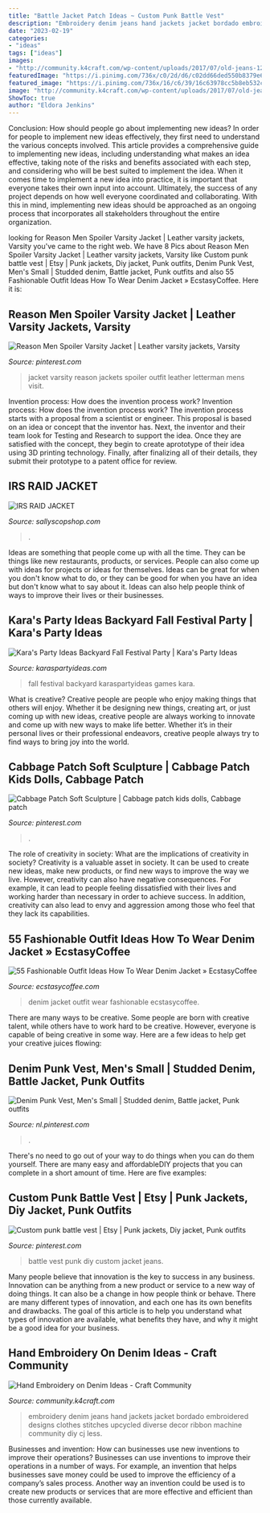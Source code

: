 ```yaml
---
title: "Battle Jacket Patch Ideas ~ Custom Punk Battle Vest"
description: "Embroidery denim jeans hand jackets jacket bordado embroidered designs clothes stitches upcycled diverse decor ribbon machine community diy cj less"
date: "2023-02-19"
categories:
- "ideas"
tags: ["ideas"]
images:
- "http://community.k4craft.com/wp-content/uploads/2017/07/old-jeans-12.jpg"
featuredImage: "https://i.pinimg.com/736x/c0/2d/d6/c02dd66ded550b8379e696d96f07c748.jpg"
featured_image: "https://i.pinimg.com/736x/16/c6/39/16c63978cc5b8eb532c13d17860a2d2a.jpg"
image: "http://community.k4craft.com/wp-content/uploads/2017/07/old-jeans-12.jpg"
ShowToc: true
author: "Eldora Jenkins"
---
```



Conclusion: How should people go about implementing new ideas?
In order for people to implement new ideas effectively, they first need to understand the various concepts involved. This article provides a comprehensive guide to implementing new ideas, including understanding what makes an idea effective, taking note of the risks and benefits associated with each step, and considering who will be best suited to implement the idea.
When it comes time to implement a new idea into practice, it is important that everyone takes their own input into account. Ultimately, the success of any project depends on how well everyone coordinated and collaborating. With this in mind, implementing new ideas should be approached as an ongoing process that incorporates all stakeholders throughout the entire organization.

	

		
looking for Reason Men Spoiler Varsity Jacket | Leather varsity jackets, Varsity you've came to the right web. We have 8 Pics about Reason Men Spoiler Varsity Jacket | Leather varsity jackets, Varsity like Custom punk battle vest | Etsy | Punk jackets, Diy jacket, Punk outfits, Denim Punk Vest, Men&#039;s Small | Studded denim, Battle jacket, Punk outfits and also 55 Fashionable Outfit Ideas How To Wear Denim Jacket » EcstasyCoffee. Here it is:
		
    
## Reason Men Spoiler Varsity Jacket | Leather Varsity Jackets, Varsity

<img loading=lazy src="https://i.pinimg.com/736x/7d/6c/55/7d6c558457e97b454dfc54785e233dbc.jpg" onerror="this.onerror=null;this.src='https://tse2.mm.bing.net/th?id=OIP.CcBCpK4sgvsQ4r7r72cmUQHaKz&amp;pid=15.1';" alt="Reason Men Spoiler Varsity Jacket | Leather varsity jackets, Varsity">

_Source: pinterest.com_

>jacket varsity reason jackets spoiler outfit leather letterman mens visit. 

	

Invention process: How does the invention process work?
Invention process: How does the invention process work?
The invention process starts with a proposal from a scientist or engineer. This proposal is based on an idea or concept that the inventor has. Next, the inventor and their team look for Testing and Research to support the idea. Once they are satisfied with the concept, they begin to create aprototype of their idea using 3D printing technology. Finally, after finalizing all of their details, they submit their prototype to a patent office for review.

    
## IRS RAID JACKET

<img loading=lazy src="https://sallyscopshop.com/image/cache/catalog/IRS/IRSRJ-351x470.jpg" onerror="this.onerror=null;this.src='https://tse1.mm.bing.net/th?id=OIP.-ru41pyiFg485GV64RzNjgAAAA&amp;pid=15.1';" alt="IRS RAID JACKET">

_Source: sallyscopshop.com_

>. 

	

Ideas are something that people come up with all the time. They can be things like new restaurants, products, or services. People can also come up with ideas for projects or ideas for themselves. Ideas can be great for when you don't know what to do, or they can be good for when you have an idea but don't know what to say about it. Ideas can also help people think of ways to improve their lives or their businesses.

    
## Kara&#039;s Party Ideas Backyard Fall Festival Party | Kara&#039;s Party Ideas

<img loading=lazy src="https://karaspartyideas.com/wp-content/uploads/2020/11/Backyard-Fall-Festival-Party-via-Karas-Party-Ideas-KarasPartyIdeas.com6_.jpeg" onerror="this.onerror=null;this.src='https://tse1.mm.bing.net/th?id=OIP.UTKNKrvZKf46QJU9O0T9BwHaLH&amp;pid=15.1';" alt="Kara&#039;s Party Ideas Backyard Fall Festival Party | Kara&#039;s Party Ideas">

_Source: karaspartyideas.com_

>fall festival backyard karaspartyideas games kara. 

	

What is creative?
Creative people are people who enjoy making things that others will enjoy. Whether it be designing new things, creating art, or just coming up with new ideas, creative people are always working to innovate and come up with new ways to make life better. Whether it’s in their personal lives or their professional endeavors, creative people always try to find ways to bring joy into the world.

    
## Cabbage Patch Soft Sculpture | Cabbage Patch Kids Dolls, Cabbage Patch

<img loading=lazy src="https://i.pinimg.com/736x/16/c6/39/16c63978cc5b8eb532c13d17860a2d2a.jpg" onerror="this.onerror=null;this.src='https://tse1.mm.bing.net/th?id=OIP.5ONy-2-plE_wqoJbifqozgHaJv&amp;pid=15.1';" alt="Cabbage Patch Soft Sculpture | Cabbage patch kids dolls, Cabbage patch">

_Source: pinterest.com_

>. 

	

The role of creativity in society: What are the implications of creativity in society?
Creativity is a valuable asset in society. It can be used to create new ideas, make new products, or find new ways to improve the way we live. However, creativity can also have negative consequences. For example, it can lead to people feeling dissatisfied with their lives and working harder than necessary in order to achieve success. In addition, creativity can also lead to envy and aggression among those who feel that they lack its capabilities.

    
## 55 Fashionable Outfit Ideas How To Wear Denim Jacket » EcstasyCoffee

<img loading=lazy src="https://i1.wp.com/www.ecstasycoffee.com/wp-content/uploads/2016/10/Denim-Jacket-17.jpg" onerror="this.onerror=null;this.src='https://tse4.mm.bing.net/th?id=OIP.5RwXPwbJaGtTgyArkh0EVAHaLG&amp;pid=15.1';" alt="55 Fashionable Outfit Ideas How To Wear Denim Jacket » EcstasyCoffee">

_Source: ecstasycoffee.com_

>denim jacket outfit wear fashionable ecstasycoffee. 

	

There are many ways to be creative. Some people are born with creative talent, while others have to work hard to be creative. However, everyone is capable of being creative in some way. Here are a few ideas to help get your creative juices flowing:

    
## Denim Punk Vest, Men&#039;s Small | Studded Denim, Battle Jacket, Punk Outfits

<img loading=lazy src="https://i.pinimg.com/736x/c0/2d/d6/c02dd66ded550b8379e696d96f07c748.jpg" onerror="this.onerror=null;this.src='https://tse3.mm.bing.net/th?id=OIP.hYNV3IVD59v7xJPcTN1KhAHaJj&amp;pid=15.1';" alt="Denim Punk Vest, Men&#039;s Small | Studded denim, Battle jacket, Punk outfits">

_Source: nl.pinterest.com_

>. 

	

There's no need to go out of your way to do things when you can do them yourself. There are many easy and affordableDIY projects that you can complete in a short amount of time. Here are five examples: 

    
## Custom Punk Battle Vest | Etsy | Punk Jackets, Diy Jacket, Punk Outfits

<img loading=lazy src="https://i.pinimg.com/originals/40/cb/87/40cb87869b1495b8b60e42a0d6a4e9ee.jpg" onerror="this.onerror=null;this.src='https://tse3.mm.bing.net/th?id=OIP.zaqsPjoX_U8-R3gXxh_wZQHaNK&amp;pid=15.1';" alt="Custom punk battle vest | Etsy | Punk jackets, Diy jacket, Punk outfits">

_Source: pinterest.com_

>battle vest punk diy custom jacket jeans. 

	

Many people believe that innovation is the key to success in any business. Innovation can be anything from a new product or service to a new way of doing things. It can also be a change in how people think or behave. There are many different types of innovation, and each one has its own benefits and drawbacks. The goal of this article is to help you understand what types of innovation are available, what benefits they have, and why it might be a good idea for your business.

    
## Hand Embroidery On Denim Ideas - Craft Community

<img loading=lazy src="http://community.k4craft.com/wp-content/uploads/2017/07/old-jeans-12.jpg" onerror="this.onerror=null;this.src='https://tse4.mm.bing.net/th?id=OIP.-X5TUv0_LR91AszyrTiy5gHaLh&amp;pid=15.1';" alt="Hand Embroidery on Denim Ideas - Craft Community">

_Source: community.k4craft.com_

>embroidery denim jeans hand jackets jacket bordado embroidered designs clothes stitches upcycled diverse decor ribbon machine community diy cj less. 

	

Businesses and invention: How can businesses use new inventions to improve their operations?
Businesses can use inventions to improve their operations in a number of ways. For example, an invention that helps businesses save money could be used to improve the efficiency of a company’s sales process. Another way an invention could be used is to create new products or services that are more effective and efficient than those currently available.

